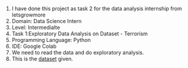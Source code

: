 1. I have done this project as task 2 for the data analysis internship from letsgrowmore
2. Domain: Data Science Intern 
3. Level: Intermedialte
4. Task 1:Exploratory Data Analysis on Dataset - Terrorism
5. Programming Language: Python
6. IDE: Google Colab
7. We need to read the data and do exploratory analysis.
8. This is the [dataset](https://drive.google.com/file/d/1luTU7xBvI7QAGPbQMxEHcgKUi9d6UeP_/view) given.
